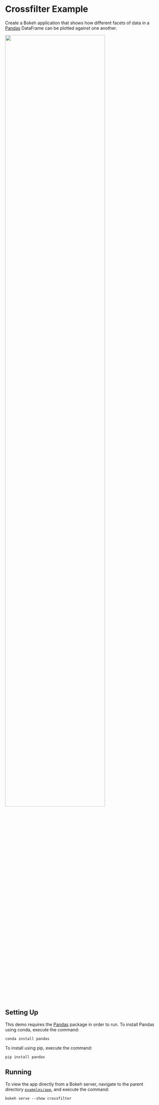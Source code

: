 # Crossfilter Example

Create a Bokeh application that shows how different facets of data in a
[Pandas](https://pandas.pydata.org) DataFrame can be plotted against one
another.

<img src="https://static.bokeh.org/crossfilter.png" width="80%"></img>

## Setting Up

This demo requires the [Pandas](https://pandas.pydata.org) package in order to
run. To install Pandas using conda, execute the command:

    conda install pandas

To install using pip, execute the command:

    pip install pandas

## Running

To view the app directly from a Bokeh server, navigate to the parent directory
[`examples/app`](https://github.com/bokeh/bokeh/tree/master/examples/app),
and execute the command:

    bokeh serve --show crossfilter
